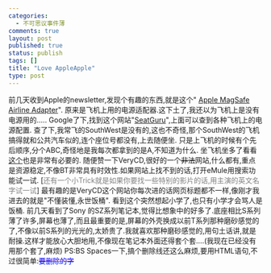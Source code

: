 ```yaml
--- 
categories: 
  - 不可思议事件薄
comments: true
layout: post
published: true
status: publish
tags: []
title: "Love AppleApple"
type: post
---
```

<div id="msgcns!5F971C000415D85F!544" class="bvMsg">前几天收到Apple的newsletter,发现个有趣的东西,就是这个" <a href="http://store.apple.com/1-800-MY-APPLE/WebObjects/AppleStore?productLearnMore=MA598Z/A">Apple MagSafe Airline Adapter</a>". 原来是飞机上用的电源适配器.这下土了,我还以为飞机上是没有电源用的….. Google了下,找到这个网站"<a href="http://www.seatguru.com/">SeatGuru</a>",上面可以查到各种飞机上的电源配置. 查了下,我常飞的SouthWest是没有的,这也不奇怪,那个SouthWest的飞机搞得就和公共汽车似的,连个座位号都没有,上去随便坐. 只是上飞机的时候有个先后顺序,分个ABC,奇怪地是我每次都拿到的是A,不知道为什么. 
坐飞机坐多了看看<a href="http://lib.verycd.com/2006/10/17/0000124270.html">这个</a>也是非常有必要的. 随便赞一下VeryCD,很好的一个<strike>非法</strike>网站,什么都有,重点是资源稳定,不像BT非常具有时效性.如果网站上找不到的话,打开eMule用搜索功能试一试. [<span style="color:gray;">还有一个小Trick就是如果你要找一些特别的影片的话,用主演的英文名字试一试</span>] 最有趣的是VeryCD这个网站你每次进的话网页标题都不一样,像刚才我进去的就是"不懂装懂,永世饭桶". 看到这个突然想起小学了,也只有小学才会骂人是饭桶. 
前几天看到了Sony 的SZ系列笔记本,觉得比想象中的好多了.底座相比S系列薄了许多,屏幕也薄了,而且最重要的是,屏幕的外壳换成以前T系列那种磨砂感觉的了,不像以前S系列的光光的,太娇贵了.我就喜欢那种磨砂感觉的,用句土话讲,就是耐操.这样才能放心大胆地用,不像现在笔记本外面还得套个套….(我现在已经没有用那个套了,麻烦) 
PS:BS Spaces一下,搞个删除线还这么麻烦,要用HTML语句,不过很简单:<span><font color="#ff0000"><span><font color="#ff0000"><STRIKE></font><font color="#0000ff">要删除的字</font><font color="#ff0000"></STRIKE></font></span></font></span>
</div>
